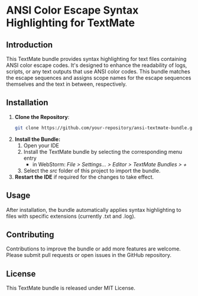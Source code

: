 # ANSI Color Escape Syntax Highlighting for TextMate

## Introduction

This TextMate bundle provides syntax highlighting for text files containing ANSI color escape codes.
It's designed to enhance the readability of logs, scripts, or any text outputs that use ANSI color codes.
This bundle matches the escape sequences and assigns scope names for the escape sequences themselves and the text in between, respectively.

## Installation

1. **Clone the Repository**:
   ```bash
   git clone https://github.com/your-repository/ansi-textmate-bundle.git
2. **Install the Bundle:**
   1. Open your IDE
   2. Install the TextMate bundle by selecting the corresponding menu entry
      - in WebStorm: *File > Settings… > Editor > TextMate Bundles > +*
   3. Select the *src* folder of this project to import the bundle.
3. **Restart the IDE** if required for the changes to take effect.

## Usage

After installation, the bundle automatically applies syntax highlighting to files with specific extensions (currently .txt and .log).

## Contributing

Contributions to improve the bundle or add more features are welcome. Please submit pull requests or open issues in the GitHub repository.

## License

This TextMate bundle is released under MIT License.

